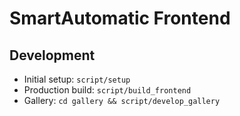 # SmartAutomatic Frontend

## Development

- Initial setup: `script/setup`
- Production build: `script/build_frontend`
- Gallery: `cd gallery && script/develop_gallery`
